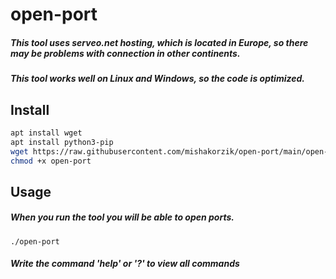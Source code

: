 # open-port
##### This tool uses serveo.net hosting, which is located in Europe, so there may be problems with connection in other continents.

##### This tool works well on Linux and Windows, so the code is optimized.

## Install
```bash
apt install wget
apt install python3-pip
wget https://raw.githubusercontent.com/mishakorzik/open-port/main/open-port
chmod +x open-port
```

## Usage

##### When you run the tool you will be able to open ports.

```
./open-port
```

##### Write the command 'help' or '?'  to view all commands

